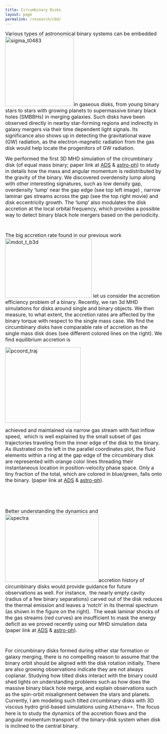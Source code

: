 ```yaml
---
title: Circumbinary Disks
layout: page
permalink: /research/cbd/
---
```

<span style="font-size: 12pt;">Various types of astronomical binary systems can be embedded <img class="alignright wp-image-149" src="http://jimingshi.us/wp-content/uploads/2016/10/sigma_t0483-e1475518631538-298x300.png" alt="sigma_t0483" width="220" height="222" srcset="http://jimingshi.us/wp-content/uploads/2016/10/sigma_t0483-e1475518631538-298x300.png 298w, http://jimingshi.us/wp-content/uploads/2016/10/sigma_t0483-e1475518631538-150x150.png 150w, http://jimingshi.us/wp-content/uploads/2016/10/sigma_t0483-e1475518631538.png 566w" sizes="(max-width: 220px) 100vw, 220px" />in gaseous disks, from young binary stars to stars with growing planets to supermassive binary black holes (SMBBHs) in merging galaxies. Such disks have been observed directly in nearby star-forming regions and indirectly in galaxy mergers via their time dependent light signals. Its significance also shows up in detecting the gravitational wave (GW) radiation, as the electron-magnetic radiation from the gas disk would help locate the progenitors of GW radiation.</span>

<div style="float: left; margin-right: 15px;">
</div>

<span style="font-size: 12pt;">We performed the first 3D MHD simulation of the circumbinary disk (of equal mass binary; paper link at <a href="http://adsabs.harvard.edu/abs/2012ApJ...749..118S">ADS</a> & <a href="http://arxiv.org/abs/1110.4866">astro-ph</a>) to study in details how the mass and angular momentum is redistributed by the gravity of the binary. We discovered overdensity lump along with other interesting signatures, such as low density gap, overdensity &#8216;lump&#8217; near the gap edge (see top left image) , narrow laminar gas streams across the gap (see the top right movie) and disk eccentricity growth. The &#8216;lump&#8217; also modulates the disk accretion at the local orbital frequency, which provides a possible way to detect binary black hole mergers based on the periodicity.</span>

&nbsp;

<span style="font-size: 12pt;">The big accretion rate found in our previous work<img class="wp-image-170 alignright" src="http://jimingshi.us/wp-content/uploads/2016/10/mdot_t_b3d-300x206.png" alt="mdot_t_b3d" width="277" height="190" srcset="http://jimingshi.us/wp-content/uploads/2016/10/mdot_t_b3d-300x206.png 300w, http://jimingshi.us/wp-content/uploads/2016/10/mdot_t_b3d-768x526.png 768w, http://jimingshi.us/wp-content/uploads/2016/10/mdot_t_b3d.png 912w" sizes="(max-width: 277px) 100vw, 277px" /> let us consider the accretion efficiency problem of a binary. Recently, we ran 3d MHD simulations for disks around single and binary objects. We then measure, to what extent, the accretion rates are affected by the binary torque with respect to the single mass case. We find the circumbinary disks have comparable rate of accretion as the single mass disk does (see different colored lines on the right). We find equilibrium accretion is</span>

<span style="font-size: 12pt;"><img class="wp-image-171 alignleft" src="http://jimingshi.us/wp-content/uploads/2016/10/pcoord_traj-300x300.png" alt="pcoord_traj" width="242" height="242" srcset="http://jimingshi.us/wp-content/uploads/2016/10/pcoord_traj-300x300.png 300w, http://jimingshi.us/wp-content/uploads/2016/10/pcoord_traj-150x150.png 150w, http://jimingshi.us/wp-content/uploads/2016/10/pcoord_traj.png 591w" sizes="(max-width: 242px) 100vw, 242px" /></span>

<span style="font-size: 12pt;">achieved and maintained via narrow gas stream with fast inflow speed,  which is well explained by the small subset of gas trajectories traveling from the inner edge of the disk to the binary. As illustrated on the left in the parallel coordinates plot, the fluid elements within a ring at the gap edge of the circumbinary disk are represented with orange color lines threading their instantaneous location in position-velocity phase space. Only a tiny fraction of the total, which are colored in blue/green, falls onto the binary. (paper link at <a href="http://adsabs.harvard.edu/abs/2015ApJ...807..131S">ADS</a> & <a href="http://arxiv.org/abs/1503.05561">astro-ph</a>).</span>

<span style="font-size: 12pt;"> </span>

&nbsp;

<span style="font-size: 12pt;">Better understanding the dynamics and <img class="size-medium wp-image-185 alignright" src="http://jimingshi.us/wp-content/uploads/2016/10/spectra-300x217.png" alt="spectra" width="300" height="217" srcset="http://jimingshi.us/wp-content/uploads/2016/10/spectra-300x217.png 300w, http://jimingshi.us/wp-content/uploads/2016/10/spectra-768x555.png 768w, http://jimingshi.us/wp-content/uploads/2016/10/spectra.png 900w" sizes="(max-width: 300px) 100vw, 300px" />accretion history of circumbinary disks would provide guidance for future observations as well. For instance,  the nearly empty cavity (radius of a few binary separations) carved out of the disk reduces the thermal emission and leaves a &#8216;notch&#8217; in its thermal spectrum (as shown in the figure on the right).  The weak laminar shocks of the gas streams (red curves) are insufficient to mask the energy deficit as we proved recently using our MHD simulation data (paper link at <a href="http://adsabs.harvard.edu/abs/2016arXiv160907110S">ADS</a> & <a href="https://arxiv.org/abs/1609.07110">astro-ph</a>).</span>

&nbsp;

<div style="float: left; margin-right: 15px;">
</div>

<span style="font-size: 12pt;">For circumbinary disks formed during either star formation or galaxy merging, there is no compelling reason to assume that the binary orbit should be aligned with the disk rotation initially. There are also growing observations indicate they are not always coplanar. Studying how tilted disks interact with the binary could shed lights on understanding problems such as how does the massive binary black hole merge, and explain observations such as the spin-orbit misalignment between the stars and planets. Currently, I am modeling such tilted circumbinary disks with 3D viscous hydro grid-based simulations using <span style="font-family: courier new,courier,monospace;">Athena++</span>. The focus here is to study the dynamics of the accretion flows and the angular momentum transport of the binary-disk system when disk is inclined to the central binary.</span>
